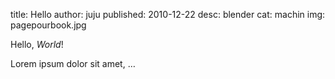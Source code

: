 title: Hello
author: juju
published: 2010-12-22
desc: blender
cat: machin
img: pagepourbook.jpg




Hello, *World*!

Lorem ipsum dolor sit amet, …

